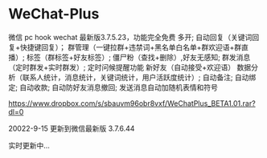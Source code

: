 # WeChat-Plus
微信 pc hook wechat 最新版3.7.5.23，功能完全免费
多开;
自动回复（关键词回复+快捷键回复）；
群管理（一键拉群+违禁词+黑名单白名单+群欢迎语+群直播）;
标签（群标签+好友标签）;
僵尸粉（查找+删除）,好友无感知;
群发消息（定时群发+实时群发）;
定时问候提醒功能
新好友（自动接受+欢迎语）
数据分析（联系人统计，消息统计，关键词统计，用户活跃度统计）;
自动备注;
自动绑定;
自动收款;
自动防好友消息撤回;
发送消息自动加随机表情和符号

https://www.dropbox.com/s/sbauvm96obr8vxf/WeChatPlus_BETA1.01.rar?dl=0

20022-9-15 更新到微信最新版 3.7.6.44

实时更新中...
